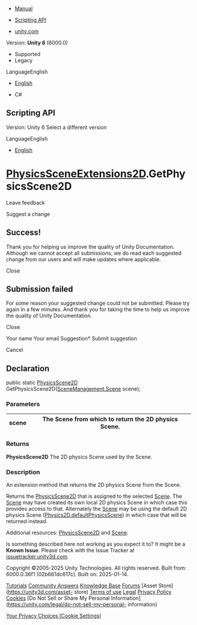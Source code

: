 [ ]()

  * [Manual](../Manual/index.html)
  * [Scripting API](../ScriptReference/index.html)

  * [unity.com](https://unity.com/)

Version: **Unity 6** (6000.0)

  * Supported
  * Legacy

LanguageEnglish

  * [English]()

  * C#

[ ](https://docs.unity3d.com)

## Scripting API

Version: Unity 6 Select a different version

LanguageEnglish

  * [English]()

#  [PhysicsSceneExtensions2D](PhysicsSceneExtensions2D.html).GetPhysicsScene2D

Leave feedback

Suggest a change

## Success!

Thank you for helping us improve the quality of Unity Documentation. Although
we cannot accept all submissions, we do read each suggested change from our
users and will make updates where applicable.

Close

## Submission failed

For some reason your suggested change could not be submitted. Please <a>try
again</a> in a few minutes. And thank you for taking the time to help us
improve the quality of Unity Documentation.

Close

Your name Your email Suggestion* Submit suggestion

Cancel

[ ]()

## Declaration

public static [PhysicsScene2D](PhysicsScene2D.html)
GetPhysicsScene2D([SceneManagement.Scene](SceneManagement.Scene.html) scene);

### Parameters

scene | The Scene from which to return the 2D physics Scene.  
---|---  
  
### Returns

**PhysicsScene2D** The 2D physics Scene used by the Scene.

### Description

An extension method that returns the 2D physics Scene from the Scene.

Returns the [PhysicsScene2D](PhysicsScene2D.html) that is assigned to the
selected [Scene](SceneManagement.Scene.html). The
[Scene](SceneManagement.Scene.html) may have created its own local 2D physics
Scene in which case this provides access to that. Alternately the
[Scene](SceneManagement.Scene.html) may be using the default 2D physics Scene
([Physics2D.defaultPhysicsScene](Physics2D-defaultPhysicsScene.html)) in which
case that will be returned instead.  
  
Additional resources: [PhysicsScene2D](PhysicsScene2D.html) and
[Scene](SceneManagement.Scene.html).

Is something described here not working as you expect it to? It might be a
**Known Issue**. Please check with the Issue Tracker at
[issuetracker.unity3d.com](https://issuetracker.unity3d.com).

Copyright ©2005-2025 Unity Technologies. All rights reserved. Built from:
6000.0.36f1 (02b661dc617c). Built on: 2025-01-14.

[Tutorials](https://unity3d.com/learn) [Community
Answers](https://answers.unity3d.com) [Knowledge
Base](https://support.unity3d.com/hc/en-us)
[Forums](https://forum.unity3d.com) [Asset Store](https://unity3d.com/asset-
store) [Terms of use](https://docs.unity3d.com/Manual/TermsOfUse.html)
[Legal](https://unity.com/legal) [Privacy
Policy](https://unity.com/legal/privacy-policy)
[Cookies](https://unity.com/legal/cookie-policy) [Do Not Sell or Share My
Personal Information](https://unity.com/legal/do-not-sell-my-personal-
information)

[Your Privacy Choices (Cookie Settings)](javascript:void\(0\);)

